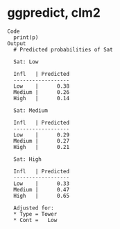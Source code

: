 # ggpredict, clm2

    Code
      print(p)
    Output
      # Predicted probabilities of Sat
      
      Sat: Low
      
      Infl   | Predicted
      ------------------
      Low    |      0.38
      Medium |      0.26
      High   |      0.14
      
      Sat: Medium
      
      Infl   | Predicted
      ------------------
      Low    |      0.29
      Medium |      0.27
      High   |      0.21
      
      Sat: High
      
      Infl   | Predicted
      ------------------
      Low    |      0.33
      Medium |      0.47
      High   |      0.65
      
      Adjusted for:
      * Type = Tower
      * Cont =   Low

